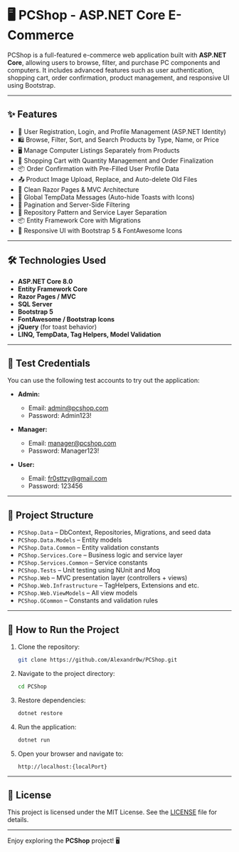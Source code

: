 # 🖥️ PCShop - ASP.NET Core E-Commerce

PCShop is a full-featured e-commerce web application built with **ASP.NET Core**, allowing users to browse, filter, and purchase PC components and computers. It includes advanced features such as user authentication, shopping cart, order confirmation, product management, and responsive UI using Bootstrap.

---

## ✨ Features

- 🔐 User Registration, Login, and Profile Management (ASP.NET Identity)
- 🛍️ Browse, Filter, Sort, and Search Products by Type, Name, or Price
- 🖥️ Manage Computer Listings Separately from Products
- 🛒 Shopping Cart with Quantity Management and Order Finalization
- 📦 Order Confirmation with Pre-Filled User Profile Data
- 📤 Product Image Upload, Replace, and Auto-delete Old Files
- 📃 Clean Razor Pages & MVC Architecture
- 💬 Global TempData Messages (Auto-hide Toasts with Icons)
- 📄 Pagination and Server-Side Filtering
- 🧰 Repository Pattern and Service Layer Separation
- 📦 Entity Framework Core with Migrations
- 🎨 Responsive UI with Bootstrap 5 & FontAwesome Icons

---

## 🛠️ Technologies Used

- **ASP.NET Core 8.0**
- **Entity Framework Core**
- **Razor Pages / MVC**
- **SQL Server**
- **Bootstrap 5**
- **FontAwesome / Bootstrap Icons**
- **jQuery** (for toast behavior)
- **LINQ, TempData, Tag Helpers, Model Validation**

---

## 🧪 Test Credentials
You can use the following test accounts to try out the application:

- **Admin:**
  * Email: admin@pcshop.com
  * Password: Admin123!

- **Manager:**
  * Email: manager@pcshop.com
  * Password: Manager123!
  
- **User:**
  * Email: fr0sttzy@gmail.com
  * Password: 123456

---

## 📂 Project Structure

* `PCShop.Data` – DbContext, Repositories, Migrations, and seed data
* `PCShop.Data.Models` – Entity models 
* `PCShop.Data.Common` – Entity validation constants 
* `PCShop.Services.Core` – Business logic and service layer
* `PCShop.Services.Common` – Service constants
* `PCShop.Tests` – Unit testing using NUnit and Moq
* `PCShop.Web` – MVC presentation layer (controllers + views)
* `PCShop.Web.Infrastructure` – TagHelpers, Extensions and etc.
* `PCShop.Web.ViewModels` – All view models
* `PCShop.GCommon` – Constants and validation rules

---

## 🚀 How to Run the Project

1. Clone the repository:
   ```bash
   git clone https://github.com/Alexandr0w/PCShop.git
   ```

2. Navigate to the project directory:
   ```bash
   cd PCShop
   ```

3. Restore dependencies:
   ```bash
   dotnet restore
   ```

4. Run the application:
   ```bash
   dotnet run
   ```

5. Open your browser and navigate to:
   ```
   http://localhost:{localPort}
   ```

---

## 📜 License

This project is licensed under the MIT License. See the [LICENSE](LICENSE) file for details.

---

Enjoy exploring the **PCShop** project! 🖥️